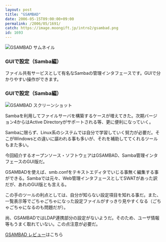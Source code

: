 ```yaml
---
layout: post
title: "GSAMBAD"
date: 2006-05-15T09:00:00+09:00
permalink: /2006/05/1691/
catch: https://image.moongift.jp/intro2/gsambad.png
id: 1693
---
```

 ![GSAMBAD サムネイル](https://image.moongift.jp/intro2/gsambad.t.png "GSAMBAD サムネイル")
  

### GUIで設定（Samba編）
  
ファイル共有サービスとして有名なSambaの管理インタフェースです。GUIで分かりやすい操作ができます。  
<!--more-->  

### GUIで設定（Samba編）
  

![GSAMBAD スクリーンショット](https://image.moongift.jp/intro2/gsambad.png "GSAMBAD スクリーンショット")

  

Sambaを利用してファイルサーバを構築するケースが増えてきた。次期バージョン4からはActive Directoryがサポートされる等、更に便利になっていく。

  

Sambaに限らず、Linux系のシステムでは自分で学習していく努力が必要だ。そこがWindowsとの違いに謳われる事も多いが、それを補助しててくれるツールもまた多い。

  

今回紹介するオープンソース・ソフトウェアはGSAMBAD、Samba管理インタフェースのGUI版だ。

  

GSAMBADを使えば、smb.confをテキストエディタでいじる事無く編集する事ができる。Sambaでは元々、Web管理インタフェースとしてSWATがあった訳だが、あれのGUI版とも言える。

  

この手のツールの利点としては、自分が知らない設定項目を知れる事だ。また、一覧表示等でごちゃごちゃになった設定ファイルがすっきり見やすくなる（ごちゃごちゃになるのも問題だが）。

  

尚、GSAMBADではLDAP連携部分の設定がないようだ。そのため、ユーザ情報等もうまく取れていない。この点注意が必要だ。

  

[GSAMBAD レビュー](http://oss.moongift.jp/review/i-1696.html)はこちら

